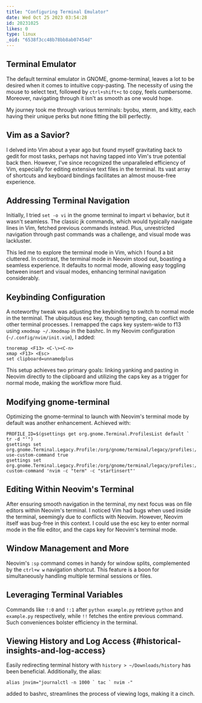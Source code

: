 ```yaml
---
title: "Configuring Terminal Emulator"
date: Wed Oct 25 2023 03:54:28
id: 20231025
likes: 0
type: linux
_oid: "6538f3cc48b78bb8ab07454d"
---
```

## Terminal Emulator

The default terminal emulator in GNOME, gnome-terminal, leaves a lot to
be desired when it comes to intuitive copy-pasting. The necessity of
using the mouse to select text, followed by `ctrl+shift+c` to copy,
feels cumbersome. Moreover, navigating through it isn\'t as smooth as
one would hope.

My journey took me through various terminals: byobu, xterm, and kitty,
each having their unique perks but none fitting the bill perfectly.

## Vim as a Savior?

I delved into Vim about a year ago but found myself gravitating back to
gedit for most tasks, perhaps not having tapped into Vim\'s true
potential back then. However, I\'ve since recognized the unparalleled
efficiency of Vim, especially for editing extensive text files in the
terminal. Its vast array of shortcuts and keyboard bindings facilitates
an almost mouse-free experience.

## Addressing Terminal Navigation

Initially, I tried `set -o vi` in the gnome terminal to impart vi
behavior, but it wasn\'t seamless. The classic jk commands, which would
typically navigate lines in Vim, fetched previous commands instead.
Plus, unrestricted navigation through past commands was a challenge, and
visual mode was lackluster.

This led me to explore the terminal mode in Vim, which I found a bit
cluttered. In contrast, the terminal mode in Neovim stood out, boasting
a seamless experience. It defaults to normal mode, allowing easy
toggling between insert and visual modes, enhancing terminal navigation
considerably.

## Keybinding Configuration

A noteworthy tweak was adjusting the keybinding to switch to normal mode
in the terminal. The ubiquitous esc key, though tempting, can conflict
with other terminal processes. I remapped the caps key system-wide to
f13 using `xmodmap ~/.Xmodmap` in the bashrc. In my Neovim configuration
(`~/.config/nvim/init.vim`), I added:

    tnoremap <F13> <C-\><C-n>
    xmap <F13> <Esc>
    set clipboard=unnamedplus

This setup achieves two primary goals: linking yanking and pasting in
Neovim directly to the clipboard and utilizing the caps key as a trigger
for normal mode, making the workflow more fluid.

## Modifying gnome-terminal

Optimizing the gnome-terminal to launch with Neovim\'s terminal mode by
default was another enhancement. Achieved with:

    PROFILE_ID=$(gsettings get org.gnome.Terminal.ProfilesList default ` tr -d "'")
    gsettings set org.gnome.Terminal.Legacy.Profile:/org/gnome/terminal/legacy/profiles:/:$PROFILE_ID/ use-custom-command true
    gsettings set org.gnome.Terminal.Legacy.Profile:/org/gnome/terminal/legacy/profiles:/:$PROFILE_ID/ custom-command 'nvim -c "term" -c "startinsert"'

## Editing Within Neovim\'s Terminal

After ensuring smooth navigation in the terminal, my next focus was on
file editors within Neovim\'s terminal. I noticed Vim had bugs when used
inside the terminal, seemingly due to conflicts with Neovim. However,
Neovim itself was bug-free in this context. I could use the esc key to
enter normal mode in the file editor, and the caps key for Neovim\'s
terminal mode.

## Window Management and More

Neovim\'s `:sp` command comes in handy for window splits, complemented
by the `ctrl+w w` navigation shortcut. This feature is a boon for
simultaneously handling multiple terminal sessions or files.

## Leveraging Terminal Variables

Commands like `!:0` and `!:1` after `python example.py` retrieve
`python` and `example.py` respectively, while `!!` fetches the entire
previous command. Such conveniences bolster efficiency in the terminal.

## Viewing History and Log Access {#historical-insights-and-log-access}

Easily redirecting terminal history with `history > ~/Downloads/history`
has been beneficial. Additionally, the alias:

    alias jnvim="journalctl -n 1000 ` tac ` nvim -"

added to bashrc, streamlines the process of viewing logs, making it a
cinch.
